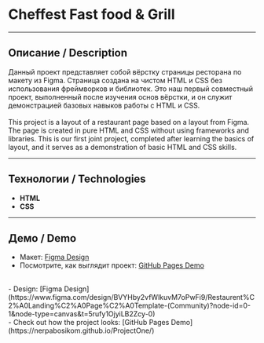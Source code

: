 # Cheffest Fast food & Grill
___

## Описание / Description
Данный проект представляет собой вёрстку страницы ресторана по макету из Figma. Страница создана на чистом HTML и CSS без использования фреймворков и библиотек. Это наш первый совместный проект, выполненный после изучения основ вёрстки, и он служит демонстрацией базовых навыков работы с HTML и CSS. <br><br>
This project is a layout of a restaurant page based on a layout from Figma. The page is created in pure HTML and CSS without using frameworks and libraries. This is our first joint project, completed after learning the basics of layout, and it serves as a demonstration of basic HTML and CSS skills.

---

## Технологии / Technologies
- **HTML**
- **CSS**

---

## Демо / Demo
- Макет: [Figma Design](https://www.figma.com/design/BVYHby2vfWlkuvM7oPwFi9/Restaurent%C2%A0Landing%C2%A0Page%C2%A0Template-(Community)?node-id=0-1&node-type=canvas&t=5rufy1OjyiLB2Zcy-0)  <br>
- Посмотрите, как выглядит проект: [GitHub Pages Demo](https://nerpabosikom.github.io/ProjectOne/)  <br>
<br>
- Design: [Figma Design](https://www.figma.com/design/BVYHby2vfWlkuvM7oPwFi9/Restaurent%C2%A0Landing%C2%A0Page%C2%A0Template-(Community)?node-id=0-1&node-type=canvas&t=5rufy1OjyiLB2Zcy-0)  <br>
- Check out how the project looks: [GitHub Pages Demo](https://nerpabosikom.github.io/ProjectOne/)
